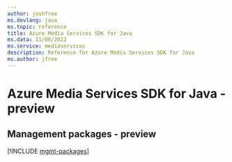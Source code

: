```yaml
---
author: joshfree
ms.devlang: java
ms.topic: reference
title: Azure Media Services SDK for Java
ms.data: 11/08/2022
ms.service: mediaservices
description: Reference for Azure Media Services SDK for Java
ms.author: jfree
---
```

# Azure Media Services SDK for Java - preview

## Management packages - preview
[!INCLUDE [mgmt-packages](media-services-mgmt-index.md)]
